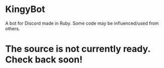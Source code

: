 # KingyBot
A bot for Discord made in Ruby. Some code may be influenced/used from others.

# The source is not currently ready. Check back soon!
